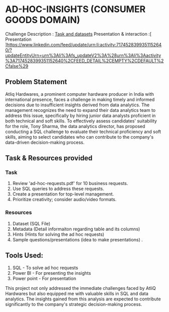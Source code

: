 # AD-HOC-INSIGHTS (CONSUMER GOODS DOMAIN)
Challenge Description : [Task and datasets](https://codebasics.io/challenge/codebasics-resume-project-challenge)
Presentation & interaction :[ Presentation ]https://www.linkedin.com/feed/update/urn:li:activity:7174528399351152640/?updateEntityUrn=urn%3Ali%3Afs_updateV2%3A%28urn%3Ali%3Aactivity%3A7174528399351152640%2CFEED_DETAIL%2CEMPTY%2CDEFAULT%2Cfalse%29

## Problem Statement
Atliq Hardwares, a prominent computer hardware producer in India with international presence, faces a challenge in making timely and informed decisions due to insufficient insights derived from data analytics. The management recognizes the need to expand their data analytics team to address this issue, specifically by hiring junior data analysts proficient in both technical and soft skills. To effectively assess candidates' suitability for the role, Tony Sharma, the data analytics director, has proposed conducting a SQL challenge to evaluate their technical proficiency and soft skills, aiming to select candidates who can contribute to the company's data-driven decision-making process.

## Task & Resources provided
### Task
1. Review 'ad-hoc-requests.pdf' for 10 business requests.
2. Use SQL queries to address these requests.
3. Create a presentation for top-level management.
4. Prioritize creativity; consider audio/video formats.

### Resources
1. Dataset (SQL File)
2. Metadata (Detail informaiton regarding table and its columns)
3. Hints (Hints for solving the ad hoc requests)
4. Sample questions/presentations (idea to make presentations) .

## Tools Used:
1. SQL - To solve ad hoc requests
2. Power BI - For presenting the insights
3. Power point - For presentation

This project not only addressed the immediate challenges faced by AtliQ Hardwares but also equipped me with valuable skills in SQL and data analytics. The insights gained from this analysis are expected to contribute significantly to the company's strategic decision-making process.
